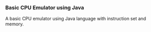 ### Basic CPU Emulator using Java

A basic CPU emulator using Java language with instruction set and memory.
